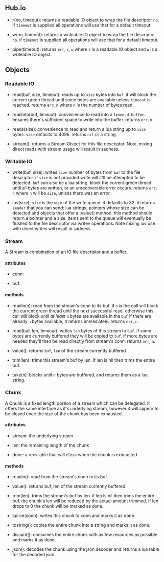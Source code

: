 ## Hub.io

* r(no, timeout):
  returns a readable IO object to wrap the file descriptor `no`. if `timeout`
  is supplied all operations will use that for a default timeout.

* w(no, timeout):
  returns a writeable IO object to wrap the file descriptor `no`. if `timeout`
  is supplied all operations will use that for a default timeout.

* pipe(timeout):
  returns `err`, `r`, `w` where `r` is a readable IO object and `w` is a
  writeable IO object.

## Objects

### Readable IO

* read(buf, size, timeout):
  reads up to `size` bytes into `buf`. it will block the current green thread
  until some bytes are available unless `timeout` is reached. returns `err`,
  `n` where `n` is the number of bytes read.

* readinto(buf, timeout):
  convenience to read into a `levee.d.buffer`. ensures there's sufficient space
  to write into the buffer. returns `err`, `n`.

* reads(size):
  convenience to read and return a lua string up to `size` bytes. `size`
  defaults to 4096. returns `nil` or a string.

* stream():
  returns a Stream Object for this file descriptor. Note, mixing direct reads
  with stream usage will result in sadness.

### Writable IO

* write(buf, size):
  writes `size` number of bytes from `buf` to the file descriptor. if `size` is
  not provided write will it'll be attempted to be detected. `buf` can also be
  a lua string.  block the current green thread until all bytes are written, or
  an unrecoverable error occurs. returns `err`, `n` where `n` will be `size`,
  unless there was an error.

* iov(size):
  `size` is the size of the write queue. it defaults to 32.  it returns
  `sender` that you can send: lua strings; pointers whose size can be detected
  and objects that offer a :value() method. this method should return a pointer
  and a size. items sent to the queue will eventually be flushed to the file
  descriptor via writev operations. Note mixing iov use with direct writes will
  result in sadness.


### Stream

A Stream is combination of an IO file descriptor and a buffer.

#### attributes

* conn:

* buf:

#### methods

* readin(n):
  read from the stream's conn to its buf. if `n` is the call will block the
  current green thread until the next successful read. otherwise this call will
  block until *at least* `n` bytes are available in the `buf` if there are
  already `n` bytes available, it returns immediately. returns `err`, `n`.

* read(buf, len, timeout):
  writes `len` bytes of this stream to `buf`. if some bytes are currently
  buffered they will be copied to `buf`. if more bytes are needed they'll then
  be read directly from stream's conn. returns `err`, `n`.

* value():
  returns `buf`, `len` of the stream currently buffered

* trim(len):
  trims this stream's buf by len. if len is nil then trims the entire buf.

* take(n):
  blocks until `n` bytes are buffered, and returns them as a lua string.


### Chunk

A Chunk is a fixed length portion of a stream which can be delegated. It offers
the same interface as it's underlying stream, however it will appear to be
closed once the size of the chunk has been exhausted.

#### attributes

* stream:
  the underlying stream

* len:
  the remaining length of the chunk

* done:
  a recv-able that will `close` when the chunk is exhausted.

#### methods

* readin():
  read from the stream's conn to its buf.

* value():
  returns buf, len of the stream currently buffered

* trim(len):
  trims the stream's buf by len. if len is nil then trims the entire buf. the
  chunk's len will be reduced by the actual amount trimmed. if len drops to 0
  the chunk will be marked as done.

* splice(conn):
  writes this chunk to conn and marks it as done.

* tostring():
  copies the entire chunk into a string and marks it as done.

* discard():
  consumes the entire chunk with as few resources as possible and marks it as
  done.

* json():
  decodes the chunk using the json decoder and returns a lua table for the
  decoded json.
